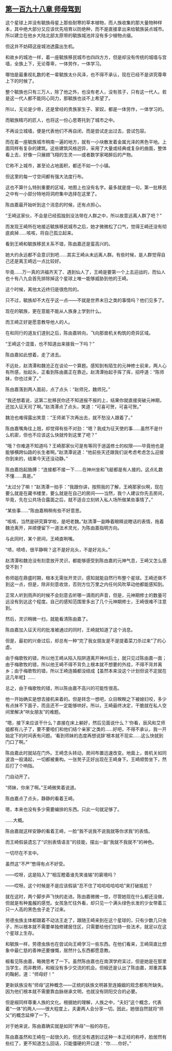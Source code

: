 ## [第一百九十八章 师母驾到](https://www.xxbiquge.com/11_11207/9228215.html)


  这个星球上并没有毓族母星上那些耐寒的草本植物，而人族收集的那大量物种样本，其中绝大部分又应该优先培育以防绝种，而不是直接拿出来给毓族装点城市。所以建立在他乡大陆北部太原带的毓族城池并没有多少植物点缀。

  但这并不妨碍这座城池透露出生机。

  和故乡的城池一样，着一座毓族移民城市也四四方方，但是却没有传统的城墙与宫墙，全族上下，无论尊卑，一体劳作，一体学习。

  哪怕是最重视礼数的老一辈毓族太仆风泽，也不得不承认，现在已经不是讲究尊卑上下的时候了。

  整个毓族也只有三万人，除了他之外，也没有老人，没有孩子，只有这一代人。若是这一代人都不能同心同力，那毓族也谈不上希望了。

  所以，无论是少帝，还是曾经的贵族家生子、家奴，都是一体劳作，一体学习的。

  而毓族精巧的匠人，也将这一份心思寄托到了城市之中。

  不再设立城墙，便是代表他们不再自闭，而是尝试走出过去，尝试包容。

  而在着一座毓族城市稍南一遍的地方，就有一小块散发着金属光泽的黑色平地。上面同样有复杂的建筑。这些建筑风格迥异，采用了大量或经典或复杂的曲面，整体看上去，好像一只展翅飞翔的生灵——或者数学家喝醉后的产物。

  它称不上城市，甚至论占地面积，都还不如一个小镇。

  但这里的每一寸空间都有强大法度行布。

  这也不算什么特别重要的区域，地图上也没有名字。最多就是提一句，第一批移民之中有一小部分特地将洞府集中选择在这里了。

  陈由嘉最开始听到这个消息的时候，还有点担心。

  “王崎这家伙，不会是已经孤独到没法带在人群之中，所以故意远离人群了吧？”

  而发现王崎所在地接近毓族移民城市之后，她才微微松了口气，觉得王崎还没有彻底疯掉……咳咳，将自己孤立起来。

  看到王崎和毓族移民关系不错，陈由嘉还是蛮高兴的。

  她大约永远都不会意识到吧……其实王崎从未远离人群。有些时候，是人群觉得自己还是离王崎远一点比较好。

  毕竟……万一真的洪福齐天了、遇到仙人了，王崎是要第一个上去迎战的，而仙人也十有八九会首先排除掉这个星球上唯一能够威胁到他的王崎。

  这个时候，离他太近终归是很危险的。

  只不过，毓族却不大在乎这一点——不就是世界末日之类的事情吗？他们见多了。

  现在的毓族，更在意能不能从人族身上学到什么。

  而王崎正好是愿意教导他人的人。

  在和同行的道友们道别之后，陈由嘉转向，飞向那兽机关构筑的奇异区域。

  “王崎这个混蛋，也不知道出来接我一下吗？”

  陈由嘉如此想着，走了进去。

  不远处，赵清潭和魏沧正在谈论一个算题。感知到有陌生的元神修士前来，两人心有所感，抬起头，正看到陈由嘉正在靠近。赵清潭抬起手挥了挥，招呼道：“陈师妹，你也过来了。”

  陈由嘉落到两人面前，点了点头：“赵师兄，魏师兄。”

  “我还想着说，这第二批移民你还不知道报不报的上，结果你就直接突破元神期，还加入征天司了啊。”赵清潭点了点头，笑道：“可喜可贺，可喜可贺。”

  魏沧也难得露出笑意：“王师弟下次再出去，就不愁没人跟着了。”

  陈由嘉嘴角往上翘，却觉得有些不对劲：“嗯？我成为征天使的事……虽然不是什么机密，但也不应该这么快就传到这里了吧？”

  “哦？你难道不知道吗？王崎那家伙可是有等同于逍遥修士的权限——毕竟他也是能够横跨仙路的长生者啊。”赵清潭说道：“他前些天还跟我们说考虑考虑怎么迎接你到来的，结果今天还没动静。”

  陈由嘉抱起胳膊：“连接都不接一下……在神州坐和飞艇都是有人接的。这点礼数不懂……真是。”

  “太过分了嘛！”赵清潭一拍手：“我跟你讲，按照我的了解，王崎那家伙啊，现在要么就是在藏书楼里，要么就是在自己的房间——当然，我个人建议你先去房间，毕竟，先在公共场合露面之后，就不适合立刻转入私人场所做某些事情了。”

  “某些事……”陈由嘉稍稍有些不好意思。

  “咳咳，当然是研究算学啦，是吧老魏。”赵清潭一副睁着眼睛说瞎话的表情，拖着魏沧离开，并顺便留下一道法术灵光，为陈由嘉指明方向。

  与此同时，某个房间，王崎直咧嘴。

  “啧，啧啧，很平静啊？这不是好兆头，不是好兆头。”

  赵清潭和魏沧没有刻意放开灵识，都能够感受到陈由嘉的元神气息，王崎又怎么感受不到？

  弥师姐在鼎盛时期，根本无需张开灵识，感知就能自然行布整个星球。王崎还做不到这一点，但是，除非刻意收敛，否则方位万里之内任何风吹草动他都能感知到。

  正常人听到雨声的时候不会刻意去听哪一滴雨的声音，但是，元神期修士的数量可远没有到达这个程度。自己的感知范围里多出了几个元神期修士，王崎很难不注意到。

  然后，灵识稍微一扫，就能看清陈由嘉了。

  陈由嘉加入征天司的批准被通过的同时，王崎就知道了这个消息。

  但是，最初的兴奋过后，却总有一种“完了我女朋友是不是提着菜刀杀过来”了的心虚。

  由于梅歌牧的错，所以他王崎从陷入陷阱道离开神州后土，就只见过陈由嘉一面；由于梅歌牧的错，所以他王崎不得不背负上根本就不想要的外挂，不得不背井离乡；由于梅歌牧的错，所以王崎连婚都没结成【虽然本来没这个计划但说不定就在这几年呢】……

  总之，由于梅歌牧的错，所以陈由嘉不高兴的可能性很高。

  他一开始确实是想去接机来着的。但是转念一想吧，众目睽睽之下被媳妇咬，多少有点抹不下面子，而且还不一定能够哄好。所以，王崎最终决定，干脆就在私人空间里解决“哄女朋友”的难题。

  “嗯，接下来应该干什么？直接在床上躺好，然后见面说什么？‘你看，辰风和艾师姐都有儿子了，要不要咱们和他们结个亲家’之类的……好吧，不得不承认，我一开始定下的时间表有问题。‘看到师妹的态度再想说辞’根本就不现实……这么快就到门口了啊。”

  陈由嘉此时就站在门外。王崎念头转动，房间布置迅速改变。地面上，兽机关如同波浪一般涌起，一切都被重构。一张凳子正好出现在王崎身下。王崎顺势坐下，然后打了个响指。

  门自动开了。

  “师妹，你来了啊。”王崎微笑着说道。

  陈由嘉点了点头，静静的看着王崎。

  嗯，本来也没有多少需要编排的东西。只此一句就足够了。

  ……大概。

  陈由嘉就这样安静的看着王崎，一脸“我不说我不说我就等你求我”的表情。

  而王崎假装遗忘了“识别表情语言”的技能，摆出一副“我就不我就不”的神色。

  一切尽在不言中。

  虽然这“不严”憋得有点不好受。

  ——哎呀，这是陷入了“相互瞪着谁先笑谁输”的窘境吗？

  ——哎呀。这个时候是不是应该假装“忍不住了哈哈哈哈哈哈”来打破尴尬？

  就在这时，两个脚步声飞快的走进。陈由嘉微微一惊，尽管她现在什么都还没做，但就是有种羞赧的感觉。女孩急忙往外看，却只见一个满头绿色长发的少女带着三只一人高的黑色虫子走了过来。

  劳德虫族主体都跟着不动法王走了，跟随王崎来到在这个星球的，只有少数几只虫子，所以根本就不需要单独修建居住区，只需要给他们加持一些法术，就足以在这个星球上生存。

  和毓族一样，劳德虫族也在尝试向王崎学习一些东西。在他们看来，王崎简直比想象中最仁慈的善神还要慷慨，居然什么东西都愿意教。

  椒看见陈由嘉，略微思考了一下。虽然陈由嘉也在南溟学府呆过，但是她是在那里当学生，而非教师，和椒没有多少交流的机会。但椒还是认出了陈由嘉，郑重其事的鞠躬，道：“师母好！”

  更新妖族没有“师母”这种概念——正统的妖族文明甚至连婚姻的观念都有所缺失。因为他们根本就不需要靠血脉继承文明，也就没有阴阳交合的必要。

  但是椒同样尊重人族的文化。根据她的理解，人族之中，“夫妇”这个概念，代表着“一体”的两人——很大程度上，夫妻两人会分享一切。因此，她很自然就将“师父”的概念延伸了一下。

  对于她来说，陈由嘉确实就是如同“养母”一般的存在。

  陈由嘉虽然和王崎在一起很久的，但还没有遇到过这种一本正经的称呼，脸居然有些红了，更不知道怎么回话，只能僵硬的开口道：“你……你好。”
